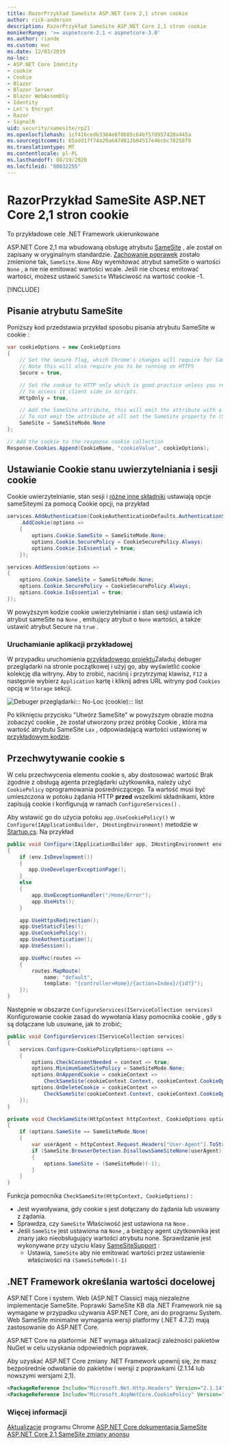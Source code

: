 ```yaml
---
title: RazorPrzykład SameSite ASP.NET Core 2,1 stron cookie
author: rick-anderson
description: RazorPrzykład SameSite ASP.NET Core 2,1 stron cookie
monikerRange: '>= aspnetcore-2.1 < aspnetcore-3.0'
ms.author: riande
ms.custom: mvc
ms.date: 12/03/2019
no-loc:
- ASP.NET Core Identity
- cookie
- Cookie
- Blazor
- Blazor Server
- Blazor WebAssembly
- Identity
- Let's Encrypt
- Razor
- SignalR
uid: security/samesite/rp21
ms.openlocfilehash: 1cf416cedb3384e8f8b85c64bf57d957420a445a
ms.sourcegitcommit: 65add17f74a29a647d812b04517e46cbc78258f9
ms.translationtype: MT
ms.contentlocale: pl-PL
ms.lasthandoff: 08/19/2020
ms.locfileid: "88632255"
---
```

# <a name="aspnet-core-21-no-locrazor-pages-samesite-no-loccookie-sample"></a>RazorPrzykład SameSite ASP.NET Core 2,1 stron cookie

To przykładowe cele .NET Framework ukierunkowane

ASP.NET Core 2,1 ma wbudowaną obsługę atrybutu [SameSite](https://www.owasp.org/index.php/SameSite) , ale został on zapisany w oryginalnym standardzie. [Zachowanie poprawek](https://github.com/dotnet/aspnetcore/issues/8212) zostało zmienione tak, `SameSite.None` Aby wyemitować atrybut sameSite o wartości `None` , a nie nie emitować wartości wcale. Jeśli nie chcesz emitować wartości, możesz ustawić `SameSite` Właściwość na wartość cookie -1.

[!INCLUDE[](~/includes/SameSiteIdentity.md)]

## <a name="writing-the-samesite-attribute"></a><a name="sampleCode"></a>Pisanie atrybutu SameSite

Poniższy kod przedstawia przykład sposobu pisania atrybutu SameSite w cookie :

```c#
var cookieOptions = new CookieOptions
{
    // Set the secure flag, which Chrome's changes will require for SameSite none.
    // Note this will also require you to be running on HTTPS
    Secure = true,

    // Set the cookie to HTTP only which is good practice unless you really do need
    // to access it client side in scripts.
    HttpOnly = true,

    // Add the SameSite attribute, this will emit the attribute with a value of none.
    // To not emit the attribute at all set the SameSite property to (SameSiteMode)(-1).
    SameSite = SameSiteMode.None
};

// Add the cookie to the response cookie collection
Response.Cookies.Append(CookieName, "cookieValue", cookieOptions);
```

## <a name="setting-no-loccookie-authentication-and-session-state-no-loccookies"></a>Ustawianie Cookie stanu uwierzytelniania i sesji cookie

Cookie uwierzytelnianie, stan sesji i [różne inne składniki](https://docs.microsoft.com/aspnet/core/security/samesite?view=aspnetcore-2.1) ustawiają opcje sameSiteymi za pomocą Cookie opcji, na przykład

```c#
services.AddAuthentication(CookieAuthenticationDefaults.AuthenticationScheme)
    .AddCookie(options =>
    {
        options.Cookie.SameSite = SameSiteMode.None;
        options.Cookie.SecurePolicy = CookieSecurePolicy.Always;
        options.Cookie.IsEssential = true;
    });

services.AddSession(options =>
{
    options.Cookie.SameSite = SameSiteMode.None;
    options.Cookie.SecurePolicy = CookieSecurePolicy.Always;
    options.Cookie.IsEssential = true;
});
```

W powyższym kodzie cookie uwierzytelnianie i stan sesji ustawia ich atrybut sameSite na `None` , emitujący atrybut o `None` wartości, a także ustawić atrybut Secure na `true` .

### <a name="run-the-sample"></a>Uruchamianie aplikacji przykładowej

W przypadku uruchomienia [przykładowego projektu](https://github.com/blowdart/AspNetSameSiteSamples/tree/master/AspNetCore21RazorPages)Załaduj debuger przeglądarki na stronie początkowej i użyj go, aby wyświetlić cookie kolekcję dla witryny. Aby to zrobić, naciśnij i przytrzymaj klawisz, `F12` a następnie wybierz `Application` kartę i kliknij adres URL witryny pod `Cookies` opcją w `Storage` sekcji.

![Debuger przeglądarki::: No-Loc (cookie)::: list](BrowserDebugger.png)

Po kliknięciu przycisku "Utwórz SameSite" w powyższym obrazie można zobaczyć cookie , że został utworzony przez próbkę Cookie , która ma wartość atrybutu SameSite `Lax` , odpowiadającą wartości ustawionej w [przykładowym kodzie](#sampleCode).

## <a name="intercepting-no-loccookies"></a><a name="interception"></a>Przechwytywanie cookie s

W celu przechwycenia elementu cookie s, aby dostosować wartość Brak zgodnie z obsługą agenta przeglądarki użytkownika, należy użyć `CookiePolicy` oprogramowania pośredniczącego. Ta wartość musi być umieszczona w potoku żądania HTTP **przed** wszelkimi składnikami, które zapisują cookie i konfigurują w ramach `ConfigureServices()` .

Aby wstawić go do użycia potoku `app.UseCookiePolicy()` w `Configure(IApplicationBuilder, IHostingEnvironment)` metodzie w [Startup.cs](https://github.com/blowdart/AspNetSameSiteSamples/blob/master/AspNetCore21MVC/Startup.cs). Na przykład

```c#
public void Configure(IApplicationBuilder app, IHostingEnvironment env)
{
    if (env.IsDevelopment())
    {
       app.UseDeveloperExceptionPage();
    }
    else
    {
        app.UseExceptionHandler("/Home/Error");
        app.UseHsts();
    }

    app.UseHttpsRedirection();
    app.UseStaticFiles();
    app.UseCookiePolicy();
    app.UseAuthentication();
    app.UseSession();

    app.UseMvc(routes =>
    {
        routes.MapRoute(
            name: "default",
            template: "{controller=Home}/{action=Index}/{id?}");
    });
}
```

Następnie w obszarze `ConfigureServices(IServiceCollection services)` Konfigurowanie cookie zasad do wywołania klasy pomocnika cookie , gdy s są dołączane lub usuwane, jak to zrobić;

```c#
public void ConfigureServices(IServiceCollection services)
{
    services.Configure<CookiePolicyOptions>(options =>
    {
        options.CheckConsentNeeded = context => true;
        options.MinimumSameSitePolicy = SameSiteMode.None;
        options.OnAppendCookie = cookieContext =>
            CheckSameSite(cookieContext.Context, cookieContext.CookieOptions);
        options.OnDeleteCookie = cookieContext =>
            CheckSameSite(cookieContext.Context, cookieContext.CookieOptions);
    });
}

private void CheckSameSite(HttpContext httpContext, CookieOptions options)
{
    if (options.SameSite == SameSiteMode.None)
    {
        var userAgent = httpContext.Request.Headers["User-Agent"].ToString();
        if (SameSite.BrowserDetection.DisallowsSameSiteNone(userAgent))
        {
            options.SameSite = (SameSiteMode)(-1);
        }
    }
}
```

Funkcja pomocnika `CheckSameSite(HttpContext, CookieOptions)` :

* Jest wywoływana, gdy cookie s jest dołączany do żądania lub usuwany z żądania.
* Sprawdza, czy `SameSite` Właściwość jest ustawiona na `None` .
* Jeśli `SameSite` jest ustawiona na `None` , a bieżący agent użytkownika jest znany jako nieobsługujący wartości atrybutu none. Sprawdzanie jest wykonywane przy użyciu klasy [SameSiteSupport](https://github.com/dotnet/AspNetCore.Docs/tree/master/aspnetcore/security/samesite/sample/snippets/SameSiteSupport.cs) :
  * Ustawia, `SameSite` aby nie emitować wartości przez ustawienie właściwości na `(SameSiteMode)(-1)`

## <a name="targeting-net-framework"></a>.NET Framework określania wartości docelowej

ASP.NET Core i system. Web (ASP.NET Classic) mają niezależne implementacje SameSite. Poprawki SameSite KB dla .NET Framework nie są wymagane w przypadku używania ASP.NET Core, ani do programu System. Web SameSite minimalne wymagania wersji platformy (.NET 4.7.2) mają zastosowanie do ASP.NET Core.

ASP.NET Core na platformie .NET wymaga aktualizacji zależności pakietów NuGet w celu uzyskania odpowiednich poprawek.

Aby uzyskać ASP.NET Core zmiany .NET Framework upewnij się, że masz bezpośrednie odwołanie do pakietów i wersji z poprawkami (2.1.14 lub nowszymi wersjami 2,1).

```xml
<PackageReference Include="Microsoft.Net.Http.Headers" Version="2.1.14" />
<PackageReference Include="Microsoft.AspNetCore.CookiePolicy" Version="2.1.14" />
```

### <a name="more-information"></a>Więcej informacji
 
[Aktualizacje](https://www.chromium.org/updates/same-site) 
 programu Chrome [ASP.NET Core dokumentacja SameSite](https://docs.microsoft.com/aspnet/core/security/samesite?view=aspnetcore-2.1) 
 [ASP.NET Core 2,1 SameSite zmiany anonsu](https://github.com/dotnet/aspnetcore/issues/8212)